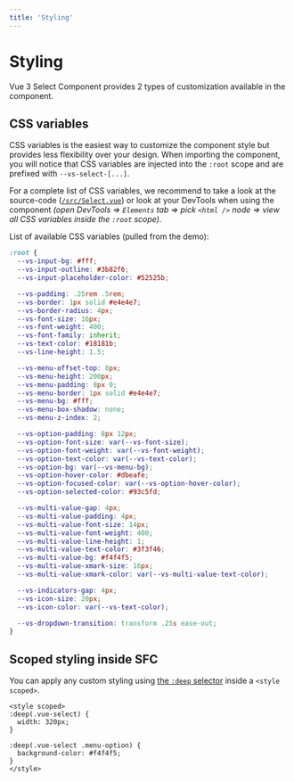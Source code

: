 ```yaml
---
title: 'Styling'
---
```


# Styling

Vue 3 Select Component provides 2 types of customization available in the component.

## CSS variables

CSS variables is the easiest way to customize the component style but provides less flexibility over your design. When importing the component, you will notice that CSS variables are injected into the `:root` scope and are prefixed with `--vs-select-[...]`.

For a complete list of CSS variables, we recommend to take a look at the source-code ([`/src/Select.vue`](https://github.com/TotomInc/vue3-select-component/blob/master/src/Select.vue)) or look at your DevTools when using the component _(open DevTools => `Elements` tab => pick `<html />` node => view all CSS variables inside the `:root` scope)_.

List of available CSS variables (pulled from the demo):

```css
:root {
  --vs-input-bg: #fff;
  --vs-input-outline: #3b82f6;
  --vs-input-placeholder-color: #52525b;

  --vs-padding: .25rem .5rem;
  --vs-border: 1px solid #e4e4e7;
  --vs-border-radius: 4px;
  --vs-font-size: 16px;
  --vs-font-weight: 400;
  --vs-font-family: inherit;
  --vs-text-color: #18181b;
  --vs-line-height: 1.5;

  --vs-menu-offset-top: 8px;
  --vs-menu-height: 200px;
  --vs-menu-padding: 8px 0;
  --vs-menu-border: 1px solid #e4e4e7;
  --vs-menu-bg: #fff;
  --vs-menu-box-shadow: none;
  --vs-menu-z-index: 2;

  --vs-option-padding: 8px 12px;
  --vs-option-font-size: var(--vs-font-size);
  --vs-option-font-weight: var(--vs-font-weight);
  --vs-option-text-color: var(--vs-text-color);
  --vs-option-bg: var(--vs-menu-bg);
  --vs-option-hover-color: #dbeafe;
  --vs-option-focused-color: var(--vs-option-hover-color);
  --vs-option-selected-color: #93c5fd;

  --vs-multi-value-gap: 4px;
  --vs-multi-value-padding: 4px;
  --vs-multi-value-font-size: 14px;
  --vs-multi-value-font-weight: 400;
  --vs-multi-value-line-height: 1;
  --vs-multi-value-text-color: #3f3f46;
  --vs-multi-value-bg: #f4f4f5;
  --vs-multi-value-xmark-size: 16px;
  --vs-multi-value-xmark-color: var(--vs-multi-value-text-color);

  --vs-indicators-gap: 4px;
  --vs-icon-size: 20px;
  --vs-icon-color: var(--vs-text-color);

  --vs-dropdown-transition: transform .25s ease-out;
}
```

## Scoped styling inside SFC

You can apply any custom styling using [the `:deep` selector](https://vuejs.org/api/sfc-css-features.html#deep-selectors) inside a `<style scoped>`.

```vue
<style scoped>
:deep(.vue-select) {
  width: 320px;
}

:deep(.vue-select .menu-option) {
  background-color: #f4f4f5;
}
</style>
```
